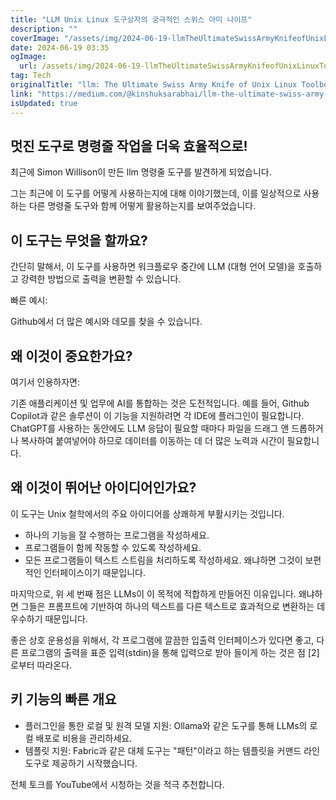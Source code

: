 ```yaml
---
title: "LLM Unix Linux 도구상자의 궁극적인 스위스 아미 나이프"
description: ""
coverImage: "/assets/img/2024-06-19-llmTheUltimateSwissArmyKnifeofUnixLinuxToolbox_0.png"
date: 2024-06-19 03:35
ogImage: 
  url: /assets/img/2024-06-19-llmTheUltimateSwissArmyKnifeofUnixLinuxToolbox_0.png
tag: Tech
originalTitle: "llm: The Ultimate Swiss Army Knife of Unix Linux Toolbox"
link: "https://medium.com/@kinshuksarabhai/llm-the-ultimate-swiss-army-knife-of-unix-linux-toolbox-be05ba14a4b7"
isUpdated: true
---
```






## 멋진 도구로 명령줄 작업을 더욱 효율적으로!

최근에 Simon Willison이 만든 llm 명령줄 도구를 발견하게 되었습니다.

그는 최근에 이 도구를 어떻게 사용하는지에 대해 이야기했는데, 이를 일상적으로 사용하는 다른 명령줄 도구와 함께 어떻게 활용하는지를 보여주었습니다.

## 이 도구는 무엇을 할까요?

<div class="content-ad"></div>

간단히 말해서, 이 도구를 사용하면 워크플로우 중간에 LLM (대형 언어 모델)을 호출하고 강력한 방법으로 출력을 변환할 수 있습니다.

빠른 예시:

Github에서 더 많은 예시와 데모를 찾을 수 있습니다.

## 왜 이것이 중요한가요?

<div class="content-ad"></div>

여기서 인용하자면:

기존 애플리케이션 및 업무에 AI를 통합하는 것은 도전적입니다. 예를 들어, Github Copilot과 같은 솔루션이 이 기능을 지원하려면 각 IDE에 플러그인이 필요합니다. ChatGPT를 사용하는 동안에도 LLM 응답이 필요할 때마다 파일을 드래그 앤 드롭하거나 복사하여 붙여넣어야 하므로 데이터를 이동하는 데 더 많은 노력과 시간이 필요합니다.

## 왜 이것이 뛰어난 아이디어인가요?

이 도구는 Unix 철학에서의 주요 아이디어를 상쾌하게 부활시키는 것입니다.

<div class="content-ad"></div>

- 하나의 기능을 잘 수행하는 프로그램을 작성하세요.
- 프로그램들이 함께 작동할 수 있도록 작성하세요.
- 모든 프로그램들이 텍스트 스트림을 처리하도록 작성하세요. 왜냐하면 그것이 보편적인 인터페이스이기 때문입니다.

마지막으로, 위 세 번째 점은 LLMs이 이 목적에 적합하게 만들어진 이유입니다. 왜냐하면 그들은 프롬프트에 기반하여 하나의 텍스트를 다른 텍스트로 효과적으로 변환하는 데 우수하기 때문입니다.

좋은 상호 운용성을 위해서, 각 프로그램에 깔끔한 입출력 인터페이스가 있다면 좋고, 다른 프로그램의 출력을 표준 입력(stdin)을 통해 입력으로 받아 들이게 하는 것은 점 [2]로부터 따라온다. 

## 키 기능의 빠른 개요

<div class="content-ad"></div>

- 플러그인을 통한 로컬 및 원격 모델 지원: Ollama와 같은 도구를 통해 LLMs의 로컬 배포로 비용을 관리하세요.
- 템플릿 지원: Fabric과 같은 대체 도구는 "패턴"이라고 하는 템플릿을 커맨드 라인 도구로 제공하기 시작했습니다.

전체 토크를 YouTube에서 시청하는 것을 적극 추천합니다.